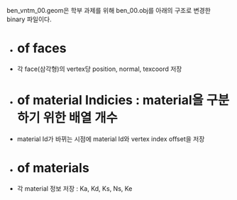 ben_vntm_00.geom은 학부 과제를 위해 ben_00.obj를 아래의 구조로 변경한 binary 파일이다.

- # of faces
- 각 face(삼각형)의 vertex당 position, normal, texcoord 저장

- # of material Indicies : material을 구분하기 위한 배열 개수
- material Id가 바뀌는 시점에 material Id와 vertex index offset을 저장

- # of materials 
- 각 material 정보 저장 : Ka, Kd, Ks, Ns, Ke
